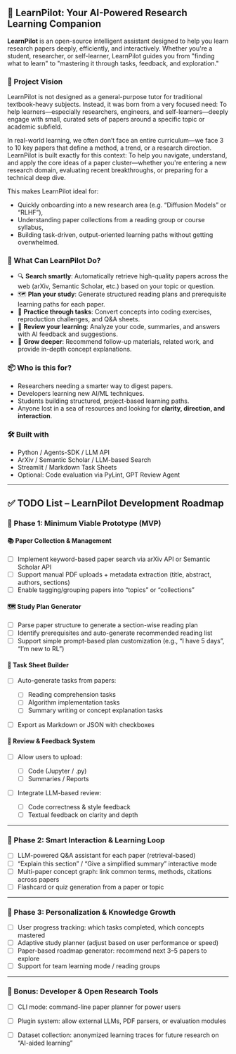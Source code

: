 
## 🧠 LearnPilot: Your AI-Powered Research Learning Companion

**LearnPilot** is an open-source intelligent assistant designed to help you learn research papers deeply, efficiently, and interactively. Whether you're a student, researcher, or self-learner, LearnPilot guides you from "finding what to learn" to "mastering it through tasks, feedback, and exploration."

### 🎯 Project Vision
LearnPilot is not designed as a general-purpose tutor for traditional textbook-heavy subjects. Instead, it was born from a very focused need:
To help learners—especially researchers, engineers, and self-learners—deeply engage with small, curated sets of papers around a specific topic or academic subfield.

In real-world learning, we often don’t face an entire curriculum—we face 3 to 10 key papers that define a method, a trend, or a research direction. LearnPilot is built exactly for this context:
To help you navigate, understand, and apply the core ideas of a paper cluster—whether you're entering a new research domain, evaluating recent breakthroughs, or preparing for a technical deep dive.

This makes LearnPilot ideal for:
- Quickly onboarding into a new research area (e.g. “Diffusion Models” or “RLHF”),
- Understanding paper collections from a reading group or course syllabus,
- Building task-driven, output-oriented learning paths without getting overwhelmed.

### 🚀 What Can LearnPilot Do?

* 🔍 **Search smartly**: Automatically retrieve high-quality papers across the web (arXiv, Semantic Scholar, etc.) based on your topic or question.
* 🗺️ **Plan your study**: Generate structured reading plans and prerequisite learning paths for each paper.
* 🧪 **Practice through tasks**: Convert concepts into coding exercises, reproduction challenges, and Q\&A sheets.
* 🧠 **Review your learning**: Analyze your code, summaries, and answers with AI feedback and suggestions.
* 🌱 **Grow deeper**: Recommend follow-up materials, related work, and provide in-depth concept explanations.

### 📦 Who is this for?

* Researchers needing a smarter way to digest papers.
* Developers learning new AI/ML techniques.
* Students building structured, project-based learning paths.
* Anyone lost in a sea of resources and looking for **clarity, direction, and interaction**.

### 🛠️ Built with

* Python / Agents-SDK / LLM API 
* ArXiv / Semantic Scholar / LLM-based Search
* Streamlit / Markdown Task Sheets
* Optional: Code evaluation via PyLint, GPT Review Agent

---
## ✅ TODO List – LearnPilot Development Roadmap

### 🚧 Phase 1: Minimum Viable Prototype (MVP)

#### 📚 Paper Collection & Management

* [ ] Implement keyword-based paper search via arXiv API or Semantic Scholar API
* [ ] Support manual PDF uploads + metadata extraction (title, abstract, authors, sections)
* [ ] Enable tagging/grouping papers into “topics” or “collections”

#### 🗺️ Study Plan Generator

* [ ] Parse paper structure to generate a section-wise reading plan
* [ ] Identify prerequisites and auto-generate recommended reading list
* [ ] Support simple prompt-based plan customization (e.g., “I have 5 days”, “I’m new to RL”)

#### 🧪 Task Sheet Builder

* [ ] Auto-generate tasks from papers:

  * [ ] Reading comprehension tasks
  * [ ] Algorithm implementation tasks
  * [ ] Summary writing or concept explanation tasks
* [ ] Export as Markdown or JSON with checkboxes

#### 🧠 Review & Feedback System

* [ ] Allow users to upload:

  * [ ] Code (Jupyter / .py)
  * [ ] Summaries / Reports
* [ ] Integrate LLM-based review:

  * [ ] Code correctness & style feedback
  * [ ] Textual feedback on clarity and depth

---

### 🧠 Phase 2: Smart Interaction & Learning Loop

* [ ] LLM-powered Q\&A assistant for each paper (retrieval-based)
* [ ] “Explain this section” / “Give a simplified summary” interactive mode
* [ ] Multi-paper concept graph: link common terms, methods, citations across papers
* [ ] Flashcard or quiz generation from a paper or topic

---

### 🌱 Phase 3: Personalization & Knowledge Growth

* [ ] User progress tracking: which tasks completed, which concepts mastered
* [ ] Adaptive study planner (adjust based on user performance or speed)
* [ ] Paper-based roadmap generator: recommend next 3–5 papers to explore
* [ ] Support for team learning mode / reading groups

---

### 🧪 Bonus: Developer & Open Research Tools

* [ ] CLI mode: command-line paper planner for power users
* [ ] Plugin system: allow external LLMs, PDF parsers, or evaluation modules
* [ ] Dataset collection: anonymized learning traces for future research on “AI-aided learning”


